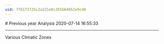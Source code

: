 ```yaml
---
uid: 7f61f3725c2a221e8c265b64652e9c48
---
```


﻿# Previous year Analysis
2020-07-14 16:55:33
            
---


Various Climatic Zones
















